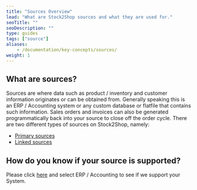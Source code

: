 ```yaml
---
title: "Sources Overview"
lead: "What are Stock2Shop sources and what they are used for."
seoTitle: ""
seoDescription: ""
type: guides
tags: ["source"]
aliases:
    - /documentation/key-concepts/sources/
weight: 1
---
```


## What are sources?
Sources are where data such as product / inventory and customer information originates or can be obtained from.
Generally speaking this is an ERP / Accounting system or any custom database or flatfile that contains such information.
Sales orders and invoices can also be generated programmatically back into your source to close off the order cycle. There are two different types of sources on Stock2Shop, namely:

- [Primary sources](/help/guides/primary-sources/ "Understanding Primary sources in Stock2Shop")
- [Linked sources](/help/guides/linked-sources/ "Understanding Linked sources in Stock2Shop")

## How do you know if your source is supported?
Please click [here](/integrations/ "Stock2Shop integrations list") and select ERP / Accounting to see if we support your System.

    


